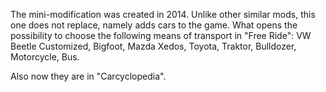    The mini-modification was created in 2014. Unlike other similar mods, this one does not replace, namely adds cars to the game. What opens the possibility to choose the following means of transport in "Free Ride": VW Beetle Customized, Bigfoot, Mazda Xedos, Toyota, Traktor, Bulldozer, Motorcycle, Bus.

   Also now they are in "Carcyclopedia".
   <img src="https://github.com/AlSpudnik/Bonus-Cars-Mod/bonus_mod.jpg" alt="">

